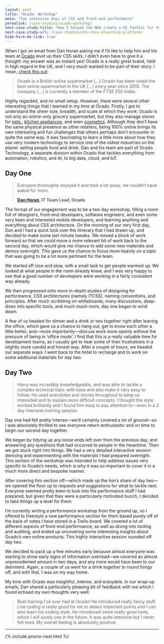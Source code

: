 ```yaml
---
layout: post
title: "Ocado: Workshop"
meta: "Two intensive days of CSS and front-end performance"
permalink: /case-studies/ocado-workshop/
next-case-study-title: "How I helped the NHS create a UI Toolkit for their eLearning platform."
next-case-study-url: /case-studies/nhs-nhsx-elearning-platform/
hide-hire-me-link: true
---
```


When I got an email from Dan Horan asking me if I’d like to help him and his
team at [Ocado](https://www.ocado.com/) level up their CSS skills, I didn’t even
have to give it a thought: my answer was an instant yes! Ocado is a really great
brand, held in high regard in the UK, and I very much wanted to be part of their
story. I mean, [check this out](https://en.m.wikipedia.org/wiki/Ocado):

> Ocado is a British online supermarket […] Ocado has been voted the best online
> supermarket in the UK […] every year since 2010. The company […] is currently
> a member of the FTSE 250 Index.

Highly regarded, and no small setup. However, there were several other
interesting things that I learned in my time at Ocado. Firstly, I got to
understand the sheer size, breadth, and scale at which they work: Ocado is not
only an online-only grocery supermarket, but they also manage stores for [pets
](https://fetch.co.uk), [kitchen appliances](https://sizzle.co.uk), and even
[cosmetics](https://fabled.com). Although they don’t have the same physical
presence as other retailers, being 100% online brings its own interesting and
fun challenges that others perhaps don’t encounter in quite the same way. It was
fascinating to learn a little more about how they use very modern technology to
service one of the oldest industries on the planet: selling people food and
drink. Dan and his team are part of Ocado Technology, a separate division within
Ocado that tackles everything from automation, robotics, and AI, to big data,
cloud, and IoT.

## Day One

<blockquote class="pull-quote  pull-quote--context-alt">
  <p>Everyone thoroughly enjoyed it and took a lot away; we couldn’t have asked for more.</p>
  <b class="pull-quote__source"><a href="#0">Dan Horan</a>, IT Team Lead, Ocado</b>
</blockquote>

The format of our engagement was to be a two day workshop, filling a room full
of designers, front-end developers, software engineers, and even some very keen
and interested mobile developers, and learning anything and everything about CSS
architecture. On the morning of our very first day, Dan and I had a quick look
over the itinerary that I had drawn up, and decided to make some last minute
tweaks. We moved a block of work forward so that we could move a more relevant
bit of work back to the second day, which would give me chance to add some new
materials and demos overnight. This gave us the chance to focus more heavily on
a topic that was going to be a lot more pertinent for the team.

We started off nice and slow, with a small task to get people warmed up. We
looked at what people in the room already knew, and I was very happy to see that
a good number of developers were working in a fairly consistent way already.

We then progressed onto more in-depth studies of designing for performance, CSS
architectures (namely ITCSS), naming conventions, and principles. After much
scribbling on whiteboards, many discussions, deep-dives into specific tools, and
much much more, day one began to wind down.

A few of us headed for dinner and a drink or two together right after leaving
the office, which gave us a chance to hang out, get to know each other a little
better, and—more importantly—discuss work more openly without the pressure of
being in ‘office mode’. I find that this is a really valuable time for
development teams, as I usually get to hear some of their frustrations in a
slightly more candid and honest way. After a couple of hours, we headed our
separate ways: I went back to the hotel to recharge and to work on some
additional materials for day two.

## Day Two

<blockquote class="pull-quote  pull-quote--context">
  <p>Harry was incredibly knowledgeable, and was able to tackle a complex
  technical topic with ease and also make it very easy to follow. He used
  anecdotes and stories throughout to keep us interested and to explain more
  difficult concepts. I thought the style worked brilliantly and I found him
  easy to pay attention to—even in a 2 day intensive training session.</p>
</blockquote>

Day one had felt pretty intense—we’d certainly covered a lot of ground—so I was
absolutely thrilled to see everyone return enthusiastic and on time to begin our
second day together.

We began by tidying up any loose ends left over from the previous day, and
answering any questions that had occurred to people in the meantime. Then we got
stuck right into things. We had a very detailed interactive session demoing and
experimenting with the materials I had prepared overnight. This section of the
workshop was intended to help address issues very specific to Ocado’s needs,
which is why it was so important to cover it in a much more direct and bespoke
manner.

After covering this section off—which made up the lion’s share of day two—we
opened the floor up to requests and suggestions for what to tackle next.
Everyone seemed pretty keen to look into the performance stuff I had prepared,
but given that they were a particularly motivated bunch, I decided to take
things up a level for them:

I’m currently writing a performance workshop from the ground up, so I offered to
freestyle a new performance section for them based purely off of the back of
notes I have stored in a Trello board. We covered a lot of different aspects of
front-end performance, as well as diving into tooling and auditing, and ended up
uncovering some interesting insights about Ocado’s own online products. This
highly interactive session rounded off day two.

We decided to pack up a few minutes early because almost everyone was starting
to show early signs of information overload—we covered an almost unprecedented
amount in two days, and any more would have been to our detriment. Again, a
couple of us went for a drink together to round things off, and with that, I was
on my way home.

My time with Ocado was insightful, intense, and enjoyable. In our wrap-up
emails, Dan shared a particularly pleasing bit of feedback with me which I found
echoed my own thoughts very well:

> Best training I’ve ever had at Ocado! He introduced really fancy stuff. Live
> coding is really good for me to detect important points and I can also learn
> his coding style. He introduced some really good tools, which I will surely
> use in the future. It was quite intensive but I never felt tired. My overall
> feeling is absolutely positive.


---

{% include promo-next.html %}
